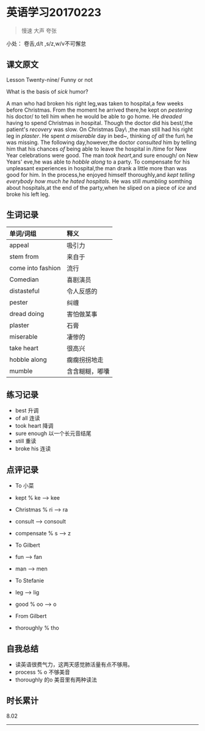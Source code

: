 # 英语学习20170223

> 慢速 大声 夸张

小处： 卷舌,d/t ,s/z,w/v不可懈怠

## 课文原文

Lesson Twenty-nine/   Funny or not

What is the basis   of _sick_ humor?

A man who had broken his right leg,was taken to hospital,a few weeks before Christmas.
From the moment he arrived there,he kept on _pestering_ his doctor/   to tell him   when he would be able to go home. 
He _dreaded_ having to spend Christmas in hospital.
Though the doctor did his best/,the patient's _recovery_ was slow. 
On Christmas Day\ ,the man still had his right leg in _plaster_.
He spent _a_ _miserable_ day  in bed~, thinking _of all_ the fun\  he was missing.
The following day,however,the doctor _consulted_ him by telling him that his chances _of_ being able to leave the hospital  in /time  for New Year celebrations   were  good.
The man _took_ _heart_\,and sure enough/  on New Years' eve,he was able to _hobble along_   to a party. 
To compensate for his unpleasant experiences  in hospital,the man drank a little more   than was good for him.
In the process,he enjoyed himself thoroughly,and _kept telling everybody how much he hated hospitals._
He was still _mumbling_ somthing about hospitals,at the end of the party,when he sliped   on a piece of _ice_   and broke his left leg.


## 生词记录
| 单词/词组 | 释义  |
|:----------|:------|
| appeal|吸引力|
| stem from | 来自于|
| come into fashion | 流行|
| Comedian| 喜剧演员|
| distasteful| 令人反感的|
| pester| 纠缠|
| dread doing|害怕做某事|
| plaster|石膏|
| miserable| 凄惨的|
| take heart| 很高兴|
| hobble along| 瘸瘸拐拐地走|
| mumble| 含含糊糊，嘟囔|

## 练习记录
* best 升调
* of all 连读
* took heart 降调
* sure enough 以一个长元音结尾
* still 重读
* broke his 连读

## 点评记录
* To 小菜
 * kept % ke --> kee
 * Christmas % ri --> ra
 * consult --> consoult
 * compensate % s --> z
   
* To Gilbert
 * fun --> fan
 * man --> men

* To Stefanie
 * leg --> lig
 * good % oo  --> o

* From Gilbert
 * thoroughly % tho

## 自我总结
* 读英语很费气力，这两天感觉肺活量有点不够用。
* process % o 不够美音
* thoroughly 的o  美音里有两种读法

## 时长累计
8.02

---
